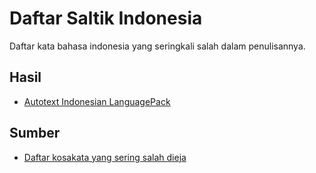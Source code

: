 # Daftar Saltik Indonesia

Daftar kata bahasa indonesia yang seringkali salah dalam penulisannya.

## Hasil
- [Autotext Indonesian LanguagePack](https://github.com/azzamsa/LanguagePack/blob/Indonesian/src/main/res/xml/autotext.xml)

## Sumber
- [Daftar kosakata yang sering salah dieja](https://id.wikipedia.org/wiki/Wikipedia:Daftar_kosakata_bahasa_Indonesia_yang_sering_salah_dieja)
